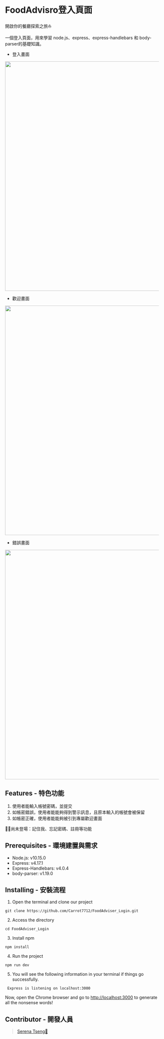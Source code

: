 # FoodAdvisro登入頁面

開啟你的餐廳探索之旅⛵

一個登入頁面，用來學習 node.js、express、express-handlebars 和 body-parser的基礎知識。

* 登入畫面
<div align=center><img width="750" src="https://i.imgur.com/n5SStqG.png"></div>

* 歡迎畫面
<div align=center><img width="750" src="https://i.imgur.com/uBmwDQo.png"></div>

* 錯誤畫面
<div align=center><img width="750" src="https://i.imgur.com/3irwsPQ.png"></div>

## Features - 特色功能

1. 使用者能輸入帳號密碼，並提交
2. 如帳密錯誤，使用者能能夠得到警示訊息，且原本輸入的帳號會被保留
3. 如帳密正確，使用者能能夠被引到專屬歡迎畫面

👷‍♂尚未登場：記住我、忘記密碼、註冊等功能
## Prerequisites - 環境建置與需求

- Node.js: v10.15.0
- Express: v4.17.1
- Express-Handlebars: v4.0.4
- body-parser: v1.19.0

## Installing - 安裝流程

1. Open the terminal and clone our project

```
git clone https://github.com/Carrot7712/FoodAdviser_Login.git
```

2. Access the directory

```
cd FoodAdviser_Login
```

3. Install npm

```
npm install
```

4. Run the project

```
npm run dev
```

5. You will see the following information in your terminal if things go successfully.

```
 Express is listening on localhost:3000
```

Now, open the Chrome browser and go to [http://localhost:3000](http://localhost:3000) to generate all the nonsense words!

## Contributor - 開發人員

> [Serena Tseng🥕](https://github.com/Carrot7712)
